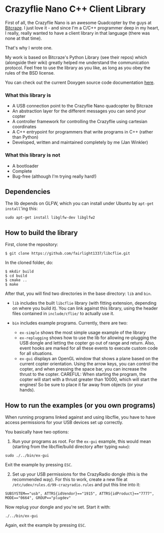 Crazyflie Nano C++ Client Library
=================================

First of all, the Crazyflie Nano is an awesome Quadcopter by the guys
at [Bitcraze](http://www.bitcraze.se/). I just love it - and since I'm
a C/C++ programmer deep in my heart, I really, really wanted to have a
client library in that language (there was none at that time).

That's why I wrote one.

My work is based on Bitcraze's Python Library (see their repos) which
(alongside their wiki) greatly helped me understand the communication
protocol.  Feel free to use the library as you like, as long as you
obey the rules of the BSD license.

You can check out the current Doxygen source code documentation
[here](http://fairlight1337.github.io/libcflie/doxygen/html/).


### What this library is

* A USB connection point to the Crazyflie Nano quadcopter by Bitcraze
* An abstraction layer for the different messages you can send your copter
* A controller framework for controlling the Crazyflie using cartesian coordinates
* A C++ entrypoint for programmers that write programs in C++ (rather than Python)
* Developed, written and maintained completely by me (Jan Winkler)


### What this library is not

* A bootloader
* Complete
* Bug-free (although I'm trying really hard!)


Dependencies
------------

The lib depends on GLFW, which you can install under Ubuntu by `apt-get install`'ing this:
```
sudo apt-get install libglfw-dev libglfw2
```


How to build the library
------------------------

First, clone the repository:
```
$ git clone https://github.com/fairlight1337/libcflie.git
```

In the cloned folder, do:
```
$ mkdir build
$ cd build
$ cmake ..
$ make
```

After that, you will find two directories in the base directory: `lib`
and `bin`.

* `lib` includes the built `libcflie` library (with fitting extension,
  depending on where you build it). You can link against this library,
  using the header files contained in `include/cflie/` to actually use
  it.

* `bin` includes example programs. Currently, there are two:
  * `ex-simple` shows the most simple usage example of the library
  * `ex-replugging` shows how to use the lib for allowing re-plugging
    the USB dongle and letting the copter go out of range and
    return. Also, event hooks are marked for all these events to
    execute custom code for all situations.
  * `ex-gui` displays an OpenGL window that shows a plane based on the
    current copter orientation. Using the arrow keys, you can control
    the copter, and when pressing the space bar, you can increase the
    thrust to the copter. CAREFUL: When starting the program, the
    copter will start with a thrust greater than 10000, which will
    start the engines! So be sure to place it far away from objects
    (or your hands).


How to run the examples (or you own programs)
---------------------------------------------

When running programs linked against and using libcflie, you have to
have access permissions for your USB devices set up correctly.

You basically have two options:

1. Run your programs as root. For the `ex-gui` example, this would mean (starting from the libcflie/build directory after typing `make`):
```
sudo ./../bin/ex-gui
```
Exit the example by pressing `ESC`.

2. Set up your USB permissions for the CrazyRadio dongle (this is the recommended way). For this to work, create a new file at `/etc/udev/rules.d/99-crazyradio.rules` and put this line into it:

```
SUBSYSTEM=="usb", ATTRS{idVendor}=="1915", ATTRS{idProduct}=="7777", MODE=="0664", GROUP=="plugdev"
```

Now replug your dongle and you're set. Start it with:

```
./../bin/ex-gui
```

Again, exit the example by pressing `ESC`.
